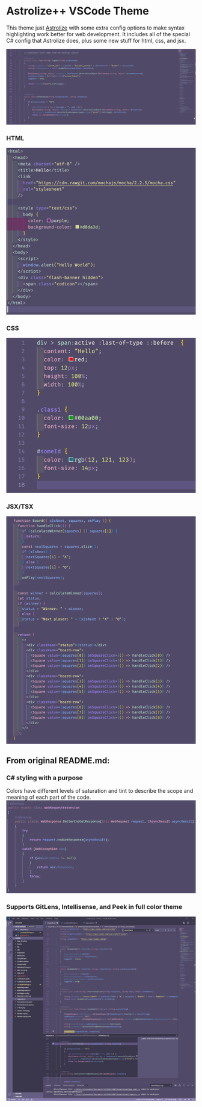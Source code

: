 # Astrolize++ VSCode Theme

This theme just [Astrolize](https://github.com/spara-joy/Astrolize-VScode-Theme) with some extra config options to make syntax highlighting work better for web development.
It includes all of the special C# config that Astrolize does, plus some new stuff for html, css, and jsx.

![](images/header.png)

### HTML

![](images/html-showcase.png)

### CSS

![](images/css-showcase.png)

### JSX/TSX

![](images/jsx-showcase.png)

## From original README.md:

### C# styling with a purpose

Colors have different levels of saturation and tint to describe the scope and meaning of each part of the code.
![](images/local_showcase.png)

### Supports GitLens, Intellisense, and Peek in full color theme

![](images/fullscreen_showcase.png)
